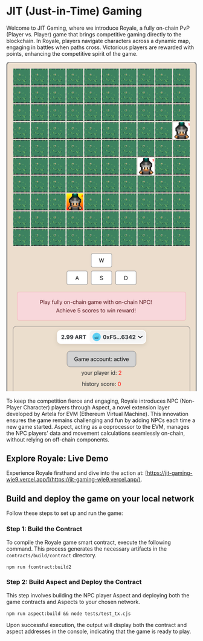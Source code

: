 
# JIT (Just-in-Time) Gaming

Welcome to JIT Gaming, where we introduce Royale, a fully on-chain PvP (Player vs. Player) game that brings competitive gaming directly to the blockchain. In Royale, players navigate characters across a dynamic map, engaging in battles when paths cross. Victorious players are rewarded with points, enhancing the competitive spirit of the game.

![Game Map Example](./static/example.png)

To keep the competition fierce and engaging, Royale introduces NPC (Non-Player Character) players through Aspect, a novel extension layer developed by Artela for EVM (Ethereum Virtual Machine). This innovation ensures the game remains challenging and fun by adding NPCs each time a new game started. Aspect, acting as a coprocessor to the EVM, manages the NPC players' data and movement calculations seamlessly on-chain, without relying on off-chain components.

## Explore Royale: Live Demo

Experience Royale firsthand and dive into the action at: [https://jit-gaming-wje9.vercel.app/](https://jit-gaming-wje9.vercel.app/).

## Build and deploy the game on your local network

Follow these steps to set up and run the game:

### Step 1: Build the Contract

To compile the Royale game smart contract, execute the following command. This process generates the necessary artifacts in the `contracts/build/contract` directory.

```shell
npm run fcontract:build2
```

### Step 2: Build Aspect and Deploy the Contract

This step involves building the NPC player Aspect and deploying both the game contracts and Aspects to your chosen network.

```shell
npm run aspect:build && node tests/test_tx.cjs
```

Upon successful execution, the output will display both the contract and aspect addresses in the console, indicating that the game is ready to play.
